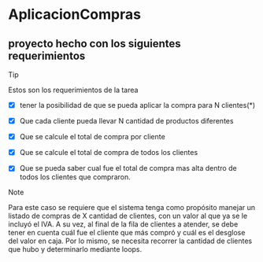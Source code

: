 # AplicacionCompras
## proyecto hecho con los siguientes requerimientos

> [!TIP]
Estos son los requerimientos de la tarea

- [x] tener la posibilidad de que se pueda aplicar la compra para N clientes(*)  

- [x] Que cada cliente pueda llevar N cantidad de productos diferentes

- [x] Que se calcule el total de compra por cliente

- [x] Que se calcule el total de compra de todos los clientes

- [x] Que se pueda saber cual fue el total de  compra mas alta dentro de todos los clientes que compraron.

> [!NOTE]
Para este caso se requiere que el sistema tenga como propósito manejar un listado de compras de X cantidad de clientes, con un valor al que ya se le incluyó el IVA. A su vez, al final de la fila de clientes a atender, se debe tener en cuenta cuál fue el cliente que más compró y cuál es el desglose del valor en caja. Por lo mismo, se necesita recorrer la cantidad de clientes que hubo y determinarlo mediante loops.
